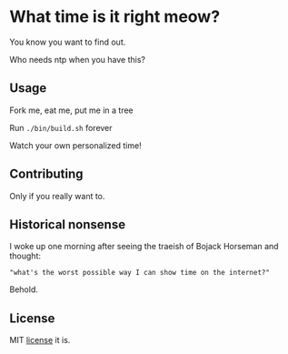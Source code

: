 # What time is it right meow?

You know you want to find out.

Who needs ntp when you have this?

## Usage

Fork me, eat me, put me in a tree

Run `./bin/build.sh` forever

Watch your own personalized time!

## Contributing

Only if you really want to.

## Historical nonsense

I woke up one morning after seeing the traeish of Bojack Horseman and thought:

```thoughts
"what's the worst possible way I can show time on the internet?"
```

Behold.

## License

MIT [license](LICENSE) it is.
